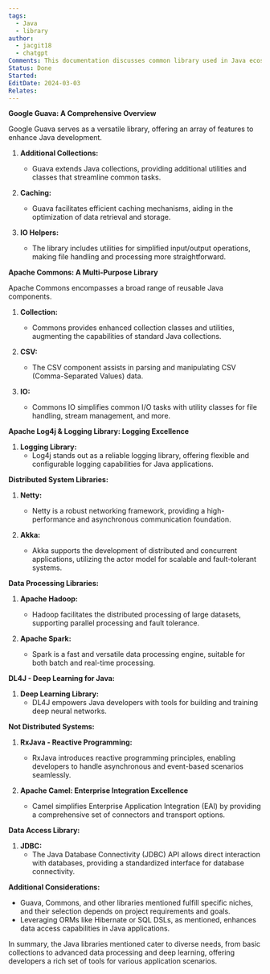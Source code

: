 ```yaml
---
tags:
  - Java
  - library
author:
  - jacgit18
  - chatgpt
Comments: This documentation discusses common library used in Java ecosystem.
Status: Done
Started: 
EditDate: 2024-03-03
Relates:
---
```

**Google Guava: A Comprehensive Overview**

Google Guava serves as a versatile library, offering an array of features to enhance Java development.

1. **Additional Collections:**
   - Guava extends Java collections, providing additional utilities and classes that streamline common tasks.

2. **Caching:**
   - Guava facilitates efficient caching mechanisms, aiding in the optimization of data retrieval and storage.

3. **IO Helpers:**
   - The library includes utilities for simplified input/output operations, making file handling and processing more straightforward.

**Apache Commons: A Multi-Purpose Library**

Apache Commons encompasses a broad range of reusable Java components.

1. **Collection:**
   - Commons provides enhanced collection classes and utilities, augmenting the capabilities of standard Java collections.

2. **CSV:**
   - The CSV component assists in parsing and manipulating CSV (Comma-Separated Values) data.

3. **IO:**
   - Commons IO simplifies common I/O tasks with utility classes for file handling, stream management, and more.

**Apache Log4j & Logging Library: Logging Excellence**

1. **Logging Library:**
   - Log4j stands out as a reliable logging library, offering flexible and configurable logging capabilities for Java applications.

**Distributed System Libraries:**

1. **Netty:**
   - Netty is a robust networking framework, providing a high-performance and asynchronous communication foundation.

2. **Akka:**
   - Akka supports the development of distributed and concurrent applications, utilizing the actor model for scalable and fault-tolerant systems.

**Data Processing Libraries:**

1. **Apache Hadoop:**
   - Hadoop facilitates the distributed processing of large datasets, supporting parallel processing and fault tolerance.

2. **Apache Spark:**
   - Spark is a fast and versatile data processing engine, suitable for both batch and real-time processing.

**DL4J - Deep Learning for Java:**

1. **Deep Learning Library:**
   - DL4J empowers Java developers with tools for building and training deep neural networks.

**Not Distributed Systems:**

1. **RxJava - Reactive Programming:**
   - RxJava introduces reactive programming principles, enabling developers to handle asynchronous and event-based scenarios seamlessly.

2. **Apache Camel: Enterprise Integration Excellence**

   - Camel simplifies Enterprise Application Integration (EAI) by providing a comprehensive set of connectors and transport options.

**Data Access Library:**

1. **JDBC:**
   - The Java Database Connectivity (JDBC) API allows direct interaction with databases, providing a standardized interface for database connectivity.

**Additional Considerations:**

- Guava, Commons, and other libraries mentioned fulfill specific niches, and their selection depends on project requirements and goals.
- Leveraging ORMs like Hibernate or SQL DSLs, as mentioned, enhances data access capabilities in Java applications.

In summary, the Java libraries mentioned cater to diverse needs, from basic collections to advanced data processing and deep learning, offering developers a rich set of tools for various application scenarios.








 
